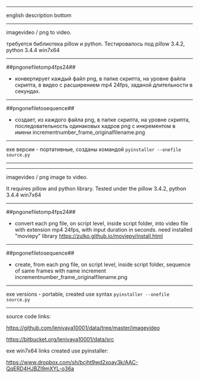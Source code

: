 ﻿--------------------------------------------------

english description bottom

--------------------------------------------------

imagevideo / png to video.

требуется библиотека pillow и python.
Тестировалось под pillow 3.4.2, python 3.4.4 win7x64

--------------------------------------------------

##pngonefiletomp4fps24##
- конвертирует каждый файл png, в папке скрипта, на уровне файла скрипта, в видео с расширением mp4 24fps, заданой длительности в секундах.

--------------------------------------------------

##pngonefiletosequence##
- создает, из каждого файла png, в папке скрипта, на уровне скрипта, последовательность одинаковых кадров png с инкрементом в имени incrementnumber\_frame\_originalfilename.png

--------------------------------------------------


exe версии - портативные, созданы командой
`pyinstaller --onefile source.py`

--------------------------------------------------
--------------------------------------------------

imagevideo / png image to video.

It requires pillow and python library.
Tested under the pillow 3.4.2, python 3.4.4 win7x64

--------------------------------------------------

##pngonefiletomp4fps24##
-  convert each png file, on script level, inside script folder, into video file with extension mp4 24fps, with input duration in seconds.
 need installed "moviepy" library
 https://zulko.github.io/moviepy/install.html

--------------------------------------------------

##pngonefiletosequence##
- create, from each png file, on script level, inside script folder, sequence of same frames with name increment incrementnumber\_frame\_originalfilename.png

--------------------------------------------------

exe versions - portable, created use syntax
`pyinstaller --onefile source.py`

--------------------------------------------------

source code links:

https://github.com/lenivaya10001/data/tree/master/imagevideo

https://bitbucket.org/lenivaya10001/data/src


exe win7x64 links created use pyinstaller:

https://www.dropbox.com/sh/bcjht9wd2xoay3k/AAC-QqERD4HJBZI9mXYL-o36a

